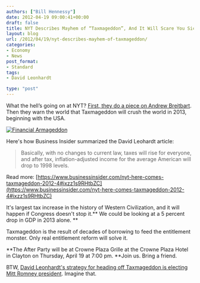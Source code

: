 ```yaml
---
authors: ["Bill Hennessy"]
date: 2012-04-19 09:00:41+00:00
draft: false
title: NYT Describes Mayhem of “Taxmageddon”, And It Will Scare You Sick
layout: blog
url: /2012/04/19/nyt-describes-mayhem-of-taxmageddon/
categories:
- Economy
- News
post_format:
- Standard
tags:
- David Leonhardt

type: "post"
---
```


What the hell’s going on at NYT?  [First, they do a piece on Andrew Breitbart](https://wp.me/p1rM8l-36C). Then they warn the world that Taxmageddon will crush the world in 2013, beginning with the USA.

[![Financial Armageddon](https://ludicrite.files.wordpress.com/2012/04/financial-armageddon.jpg)
](https://ludicrite.files.wordpress.com/2012/04/financial-armageddon.jpg)

Here's how Business Insider summarized the David Leohardt article:


> Basically, with no changes to current law, taxes will rise for everyone, and after tax, inflation-adjusted income for the average American will drop to 1998 levels.

Read more: [https://www.businessinsider.com/nyt-here-comes-taxmageddon-2012-4#ixzz1s9RHtbZC](https://www.businessinsider.com/nyt-here-comes-taxmageddon-2012-4#ixzz1s9RHtbZC)


It's largest tax increase in the history of Western Civilization, and it will happen if Congress doesn't stop it.** We could be looking at a 5 percent drop in GDP in 2013 alone.  **

Taxmageddon is the result of decades of borrowing to feed the entitlement monster. Only real entitlement reform will solve it.

**The After Party will be at Crowne Plaza Grille at the Crowne Plaza Hotel in Clayton on Thursday, April 19 at 7:00 pm.  **Join us.  Bring a friend.

BTW, [David Leonhardt's strategy for heading off Taxmageddon is electing Mitt Romney president](https://www.nytimes.com/2012/04/15/sunday-review/coming-soon-taxmageddon.html?_r=2&ref=opinion&pagewanted=all).  Imagine that.
